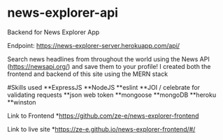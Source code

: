 # news-explorer-api
Backend for News Explorer App

Endpoint:
https://news-explorer-server.herokuapp.com/api/

Search news headlines from throughout the world using the News API (https://newsapi.org/) and save them to your profile! I created both the frontend and backend of this site using the MERN stack


#Skills used
**ExpressJS
**NodeJS
**eslint
**JOI / celebrate for validating requests
**json web token
**mongoose
**mongoDB
**heroku
**winston

Link to Frontend
*https://github.com/ze-e/news-explorer-frontend

Link to live site
*https://ze-e.github.io/news-explorer-frontend/#/

